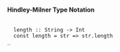 #### Hindley-Milner Type Notation

```

  length :: String -> Int
  const length = str => str.length
_
```
